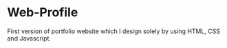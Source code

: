# Web-Profile
First version of portfolio website which I design solely by using HTML, CSS and Javascript. 

